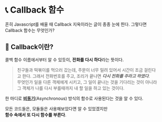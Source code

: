 # 📞 Callback 함수
흔히 Javascript를 배울 때 Callback 지옥이라는 글이 종종 눈에 띈다.
그렇다면 Callback 함수는 무엇인가?

## 🤠 Callback이란?
콜백 함수 이름에서부터 알 수 있듯이, **전화를 다시 하다**라는 뜻이다.<br>

> 친구들과 떡볶이를 먹으러 갔는데, 주문이 너무 밀려 있어서 시간이 조금 걸린다고 한다.
그래서 전화번호를 주고, 조리가 끝나면 ***다시 전화를 주라고 하였다***.<br>
무엇인가 일을 다른 객체에게 시키고, 그 일이 끝나는 것을 기다리는 것이 아니라 그 객체가 나를 다시 부를때까지 내 할 일을 하고 있는 것이다.

한 마디로 **[비동기](../Async/Async.md)**(Asynchronous) 방식의 함수로 사용된다는 것을 알 수 있다.<br>

모든 코드들은, 모듈들은 사용해보았다면 알 수 있었겠지만<br>
**함수 속에서 또 다시 함수를 부른다**.
